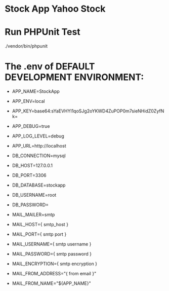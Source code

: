 # Stock App Yahoo Stock

# Run PHPUnit Test
./vendor/bin/phpunit

# The .env of DEFAULT DEVELOPMENT ENVIRONMENT:

   * APP_NAME=StockApp 
   * APP_ENV=local
   * APP_KEY=base64:sYaEVHYl1qoSJg2oYKWD4ZuPOP0m7sieNHidZ0ZyfNk=
   * APP_DEBUG=true
   * APP_LOG_LEVEL=debug
   * APP_URL=http://localhost
   
   * DB_CONNECTION=mysql
   * DB_HOST=127.0.0.1
   * DB_PORT=3306
   * DB_DATABASE=stockapp
   * DB_USERNAME=root
   * DB_PASSWORD=

   * MAIL_MAILER=smtp
   * MAIL_HOST={ smtp_host }
   * MAIL_PORT={ smtp port }
   * MAIL_USERNAME={ smtp username }
   * MAIL_PASSWORD={ smtp password }
   * MAIL_ENCRYPTION={ smtp encryption }
   * MAIL_FROM_ADDRESS="{ from email }"
   * MAIL_FROM_NAME="${APP_NAME}"
